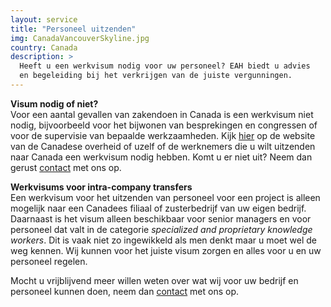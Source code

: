 ```yaml
---
layout: service
title: "Personeel uitzenden"
img: CanadaVancouverSkyline.jpg
country: Canada
description: >
  Heeft u een werkvisum nodig voor uw personeel? EAH biedt u advies
  en begeleiding bij het verkrijgen van de juiste vergunningen.
---
```

<p><strong>Visum nodig of niet?</strong><br/>
Voor een aantal gevallen van zakendoen in Canada is een werkvisum niet nodig, bijvoorbeeld voor het bijwonen van besprekingen en congressen of voor de supervisie van bepaalde werkzaamheden. Kijk <a href="https://www.canada.ca/en/immigration-refugees-citizenship/services/work-canada/permit/temporary/need-work-permit-work.html">hier</a> op de website van de Canadese overheid of uzelf of de werknemers die u wilt uitzenden naar Canada een werkvisum nodig hebben. Komt u er niet uit? Neem dan gerust <a href="{{ site.baseurl }}/contact">contact</a> met ons op.</p>

<p><strong>Werkvisums voor intra-company transfers</strong><br/>
Een werkvisum voor het uitzenden van personeel voor een project is alleen mogelijk naar een Canadees filiaal of zusterbedrijf van uw eigen bedrijf. Daarnaast is het visum alleen beschikbaar voor senior managers en voor personeel dat valt in de categorie <i>specialized and proprietary knowledge workers</i>. Dit is vaak niet zo ingewikkeld als men denkt maar u moet wel de weg kennen. Wij kunnen voor het juiste visum zorgen en alles voor u en uw personeel regelen.
</p>

<p> Mocht u vrijblijvend meer willen weten over wat wij voor uw bedrijf en personeel kunnen doen, neem dan <a href="{{ site.baseurl }}/contact">contact</a> met ons op.
</p>
